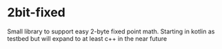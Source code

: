 # 2bit-fixed
Small library to support easy 2-byte fixed point math.  Starting in kotlin as testbed but will expand to at least c++ in the near future
